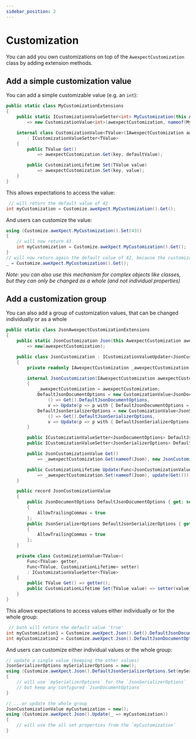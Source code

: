 ```yaml
---
sidebar_position: 2
---
```


# Customization

You can add you own customizations on top of the `AwexpectCustomization` class by adding extension methods.

## Add a simple customization value

You can add a simple customizable value (e.g. an `int`):

```csharp
public static class MyCustomizationExtensions
{
    public static ICustomizationValueSetter<int> MyCustomization(this AwexpectCustomization awexpectCustomization)
        => new CustomizationValue<int>(awexpectCustomization, nameof(MyCustomization), 42);

    internal class CustomizationValue<TValue>(IAwexpectCustomization awexpectCustomization, string key, TValue defaultValue)
        : ICustomizationValueSetter<TValue>
    {
        public TValue Get()
            => awexpectCustomization.Get(key, defaultValue);

        public CustomizationLifetime Set(TValue value)
            => awexpectCustomization.Set(key, value);
    }
}
```

This allows expectations to access the value:

```csharp
 // will return the default value of 42
int myCustomization = Customize.aweXpect.MyCustomization().Get();
```

And users can customize the value:

```csharp
using (Customize.aweXpect.MyCustomization().Set(43))
{
    // will now return 43
    int myCustomization = Customize.aweXpect.MyCustomization().Get();
}
// will now return again the default value of 42, because the customization lifetime was disposed
_ = Customize.aweXpect.MyCustomization().Get();
```

*Note: you can also use this mechanism for complex objects like classes, but they can only be changed as a whole (and
not individual properties)*

## Add a customization group

You can also add a group of customization values, that can be changed individually or as a whole

```csharp
public static class JsonAwexpectCustomizationExtensions
{
    public static JsonCustomization Json(this AwexpectCustomization awexpectCustomization)
        => new(awexpectCustomization);

    public class JsonCustomization : ICustomizationValueUpdater<JsonCustomizationValue>
    {
        private readonly IAwexpectCustomization _awexpectCustomization;

        internal JsonCustomization(IAwexpectCustomization awexpectCustomization)
        {
            _awexpectCustomization = awexpectCustomization;
            DefaultJsonDocumentOptions = new CustomizationValue<JsonDocumentOptions>(
                () => Get().DefaultJsonDocumentOptions,
                v => Update(p => p with { DefaultJsonDocumentOptions = v }));
            DefaultJsonSerializerOptions = new CustomizationValue<JsonSerializerOptions>(
                () => Get().DefaultJsonSerializerOptions,
                v => Update(p => p with { DefaultJsonSerializerOptions = v }));
        }

        public ICustomizationValueSetter<JsonDocumentOptions> DefaultJsonDocumentOptions { get; }
        public ICustomizationValueSetter<JsonSerializerOptions> DefaultJsonSerializerOptions { get; }

        public JsonCustomizationValue Get()
            => _awexpectCustomization.Get(nameof(Json), new JsonCustomizationValue());

        public CustomizationLifetime Update(Func<JsonCustomizationValue, JsonCustomizationValue> update)
            => _awexpectCustomization.Set(nameof(Json), update(Get()));
    }

    public record JsonCustomizationValue
    {
        public JsonDocumentOptions DefaultJsonDocumentOptions { get; set; } = new()
        {
            AllowTrailingCommas = true
        };
        public JsonSerializerOptions DefaultJsonSerializerOptions { get; set; } = new()
        {
            AllowTrailingCommas = true
        };
    }

    private class CustomizationValue<TValue>(
        Func<TValue> getter,
        Func<TValue, CustomizationLifetime> setter)
        : ICustomizationValueSetter<TValue>
    {
        public TValue Get() => getter();
        public CustomizationLifetime Set(TValue value) => setter(value);
    }
}
```

This allows expectations to access values either individually or for the whole group:

```csharp
 // both will return the default value 'true'
int myCustomization1 = Customize.aweXpect.Json().Get().DefaultJsonDocumentOptions.AllowTrailingCommas;
int myCustomization2 = Customize.aweXpect.Json().DefaultJsonDocumentOptions.Get().AllowTrailingCommas;
```

And users can customize either individual values or the whole group:

```csharp
// update a single value (keeping the other values)
JsonSerializerOptions mySerializerOptions = new();
using (Customize.aweXpect.Json().DefaultJsonSerializerOptions.Set(mySerializerOptions))
{
    // will use `mySerializerOptions` for the `JsonSerializerOptions`
	// but keep any configured `JsonDocumentOptions`
}

// ...or update the whole group
JsonCustomizationValue myCustomization = new();
using (Customize.aweXpect.Json().Update(_ => myCustomization))
{
    // will use the all set properties from the `myCustomization`
}
```

